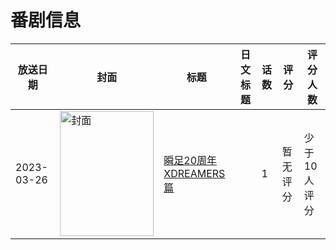 # 番剧信息

|放送日期|封面|标题|日文标题|话数|评分|评分人数|
|---|---|---|---|---|---|---|
|2023-03-26|<img src="https://lain.bgm.tv/pic/cover/c/a0/61/496087_2vSD4.jpg" alt="封面" style="width:150px;height:200px;object-fit:cover;">|[瞬足20周年 XDREAMERS篇](https://bangumi.tv/subject/496087)||1|暂无评分|少于10人评分|
